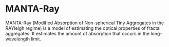 # MANTA-Ray
MANTA-Ray (Modified Absorption of Non-spherical Tiny Aggregates in the RAYleigh regime) is a model of estimating the optical properties of fractal aggregates. It estimates the amount of absorption that occurs in the long-wavelength limit.
